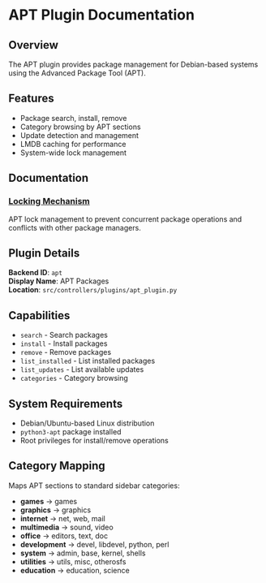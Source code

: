 # APT Plugin Documentation

## Overview
The APT plugin provides package management for Debian-based systems using the Advanced Package Tool (APT).

## Features
- Package search, install, remove
- Category browsing by APT sections
- Update detection and management
- LMDB caching for performance
- System-wide lock management

## Documentation

### [Locking Mechanism](locking.md)
APT lock management to prevent concurrent package operations and conflicts with other package managers.

## Plugin Details

**Backend ID**: `apt`  
**Display Name**: APT Packages  
**Location**: `src/controllers/plugins/apt_plugin.py`

## Capabilities
- `search` - Search packages
- `install` - Install packages
- `remove` - Remove packages
- `list_installed` - List installed packages
- `list_updates` - List available updates
- `categories` - Category browsing

## System Requirements
- Debian/Ubuntu-based Linux distribution
- `python3-apt` package installed
- Root privileges for install/remove operations

## Category Mapping
Maps APT sections to standard sidebar categories:
- **games** → games
- **graphics** → graphics
- **internet** → net, web, mail
- **multimedia** → sound, video
- **office** → editors, text, doc
- **development** → devel, libdevel, python, perl
- **system** → admin, base, kernel, shells
- **utilities** → utils, misc, otherosfs
- **education** → education, science
